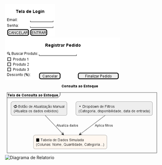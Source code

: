 
![Diagrama de Login](./login.png)
![Diagrama de Registro](./registro.png)
![Diagrama de Estoque](./estoqueprototipo.png)
![Diagrama de Relatorio ](./relatorioprotoripo.png)
